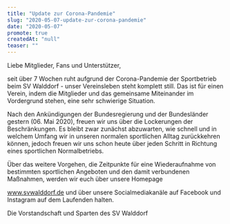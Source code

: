 ```yaml
---
title: "Update zur Corona-Pandemie"
slug: "2020-05-07-update-zur-corona-pandemie"
date: "2020-05-07"
promote: true
createdAt: "null"
teaser: ""
---
```

<p class="text-justify">Liebe Mitglieder, Fans und Unterstützer,


<p class="text-justify">seit über 7 Wochen ruht aufgrund der Corona-Pandemie der Sportbetrieb beim SV Walddorf - unser Vereinsleben steht komplett still. Das ist für einen Verein, indem die Mitglieder und das gemeinsame Miteinander im Vordergrund stehen, eine sehr schwierige Situation.


<p class="text-justify">Nach den Ankündigungen der Bundesregierung und der Bundesländer gestern (06. Mai 2020), freuen wir uns über die Lockerungen der Beschränkungen. Es bleibt zwar zunächst abzuwarten, wie schnell und in welchem Umfang wir in unseren normalen sportlichen Alltag zurückkehren können, jedoch freuen wir uns schon heute über jeden Schritt in Richtung eines sportlichen Normalbetriebs.


<p class="text-justify">Über das weitere Vorgehen, die Zeitpunkte für eine Wiederaufnahme von bestimmten sportlichen Angeboten und den damit verbundenen Maßnahmen, werden wir euch über unsere Homepage

www.svwalddorf.de und über unsere Socialmediakanäle auf Facebook und Instagram auf dem Laufenden halten.


<p class="text-justify">Die Vorstandschaft und Sparten des SV Walddorf


<p class="text-justify"> 
